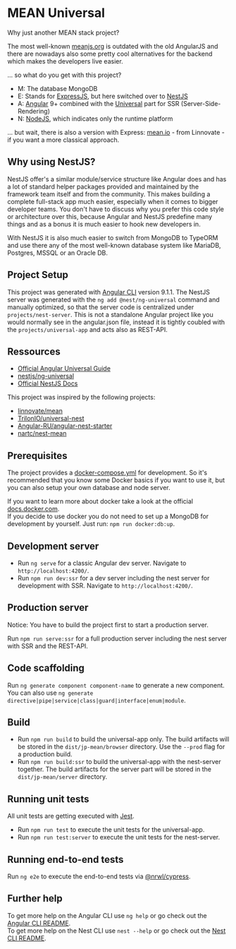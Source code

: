 # MEAN Universal

Why just another MEAN stack project?
 
The most well-known [meanjs.org](https://www.meanjs.org) is outdated with the old AngularJS and there are nowadays also some pretty cool alternatives for the backend which makes the developers live easier.

... so what do you get with this project?

* M: The database MongoDB
* E: Stands for [ExpressJS](https://expressjs.com/de/), but here switched over to [NestJS](https://nestjs.com/)
* A: [Angular](https://angular.io/) 9+ combined with the [Universal](https://angular.io/guide/universal) part for SSR (Server-Side-Rendering)
* N: [NodeJS](https://nodejs.org/en/), which indicates only the runtime platform

... but wait, there is also a version with Express: [mean.io](https://github.com/linnovate/mean) - from Linnovate - if you want a more classical approach.

## Why using NestJS?

NestJS offer's a similar module/service structure like Angular does and has a lot of standard helper packages provided and maintained by the framework team itself and from the community.
This makes building a complete full-stack app much easier, especially when it comes to bigger developer teams. You don't have to discuss why you prefer this code style or architecture over this, because Angular and NestJS predefine many things and as a bonus it is much easier to hook new developers in.

With NestJS it is also much easier to switch from MongoDB to TypeORM and use there any of the most well-known database system like MariaDB, Postgres, MSSQL or an Oracle DB. 

## Project Setup

This project was generated with [Angular CLI](https://github.com/angular/angular-cli) version 9.1.1.
The NestJS server was generated with the `ng add @nest/ng-universal` command and manually optimized, so that the server code is centralized under `projects/nest-server`.
This is not a standalone Angular project like you would normally see in the angular.json file, instead it is tightly coubled with the `projects/universal-app` and acts also as REST-API.

## Ressources

* [Official Angular Universal Guide](https://angular.io/guide/universal)
* [nestjs/ng-universal](https://github.com/nestjs/ng-universal)
* [Official NestJS Docs](https://docs.nestjs.com/)

This project was inspired by the following projects:

* [linnovate/mean](https://github.com/linnovate/mean)
* [TrilonIO/universal-nest](https://github.com/TrilonIO/universal-nest)
* [Angular-RU/angular-nest-starter](https://github.com/Angular-RU/angular-nest-starter)
* [nartc/nest-mean](https://github.com/nartc/nest-mean)

## Prerequisites

The project provides a [docker-compose.yml](docker-compose.yml) for development. So it's recommended that you know some Docker basics if you want to use it, but you can also setup your own database and node server.

If you want to learn more about docker take a look at the official [docs.docker.com](https://docs.docker.com/).  
If you decide to use docker you do not need to set up a MongoDB for development by yourself. Just run: `npm run docker:db:up`.

## Development server

* Run `ng serve` for a classic Angular dev server. Navigate to `http://localhost:4200/`.  
* Run `npm run dev:ssr` for a dev server including the nest server for development with SSR. Navigate to `http://localhost:4200/`.

## Production server

Notice: You have to build the project first to start a production server.

Run `npm run serve:ssr` for a full production server including the nest server with SSR and the REST-API.

## Code scaffolding

Run `ng generate component component-name` to generate a new component. You can also use `ng generate directive|pipe|service|class|guard|interface|enum|module`.

## Build

* Run `npm run build` to build the universal-app only. The build artifacts will be stored in the `dist/jp-mean/browser` directory. Use the `--prod` flag for a production build.  
* Run `npm run build:ssr` to build the universal-app with the nest-server together. The build artifacts for the server part will be stored in the `dist/jp-mean/server` directory.

## Running unit tests

All unit tests are getting executed with [Jest](https://jestjs.io/).

* Run `npm run test` to execute the unit tests for the universal-app.
* Run `npm run test:server` to execute the unit tests for the nest-server.

## Running end-to-end tests

Run `ng e2e` to execute the end-to-end tests via [@nrwl/cypress](https://www.npmjs.com/package/@nrwl/cypress).

## Further help

To get more help on the Angular CLI use `ng help` or go check out the [Angular CLI README](https://github.com/angular/angular-cli/blob/master/README.md).  
To get more help on the Nest CLI use `nest --help` or go check out the [Nest CLI README](https://github.com/nestjs/nest-cli/blob/master/README.md).
